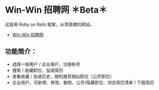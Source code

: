# Win-Win 招聘网 ＊Beta＊
这是用 Ruby on Rails 框架，从零搭建的网站。
* [Win-Win 招聘网](https://radiant-wildwood-75305.herokuapp.com/)

## 功能简介：
* 选择一般用户 / 企业用户，注册帐号
* 搜索 / 收藏职位，投递简历
* 查看收藏 / 投递历史，随机推荐相似职位（公开职位）
* 企业用户，可新增、修改、删除、公开/隐藏职位、浏览简历清单 / 下载简历
